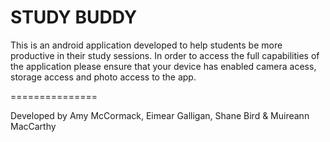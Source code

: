 STUDY BUDDY
===============

This is an android application developed to help students be more productive in their study sessions.
In order to access the full capabilities of the application please ensure that your device has enabled camera acess, storage access and photo access to the app. 

===============

Developed by Amy McCormack, Eimear Galligan, Shane Bird & Muireann MacCarthy
